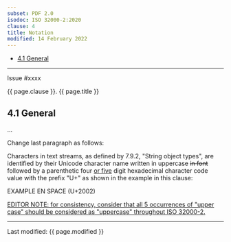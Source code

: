 ```yaml
---
subset: PDF 2.0
isodoc: ISO 32000-2:2020
clause: 4
title: Notation
modified: 14 February 2022
---
```


<ul class="noprint">
    <li><a href="#H4.1">4.1 General</a>
    </li>
</ul>
<hr>

<link rel="stylesheet" href="../assets/iso-style.css">
<div class="isostyle">
<div class="fixedpopup" id="issuelink">
    Issue #xxxx
</div>

<p class="fake-h1">{{ page.clause }}. {{ page.title }}</p>

<h2 id="H4.1">4.1 General</h2>

<p>...</p>

<p class="location">Change last paragraph as follows:</p>

<p>
Characters in text streams, as defined by 7.9.2, "String object types", are identified by their Unicode character name written in uppercase
<del onMouseEnter="mouseEnter(this)" data-issue="75">in font</del> followed by a parenthetic four <ins onMouseEnter="mouseEnter(this)" data-issue="75">or five</ins>
digit hexadecimal character code value with the prefix "U+" as shown in the example in this clause:
</p>

<p style="hangingindent">EXAMPLE  EN SPACE (U+2002)</p>

<p>
<ins class="editornote" onMouseEnter="mouseEnter(this)" data-issue="75">EDITOR NOTE: for consistency, consider that all 5 occurrences of "upper case" should be considered as "uppercase" throughout ISO 32000-2.</ins>
</p>

</div>


<hr>
<p class="footnote">Last modified: {{ page.modified }}</p>
